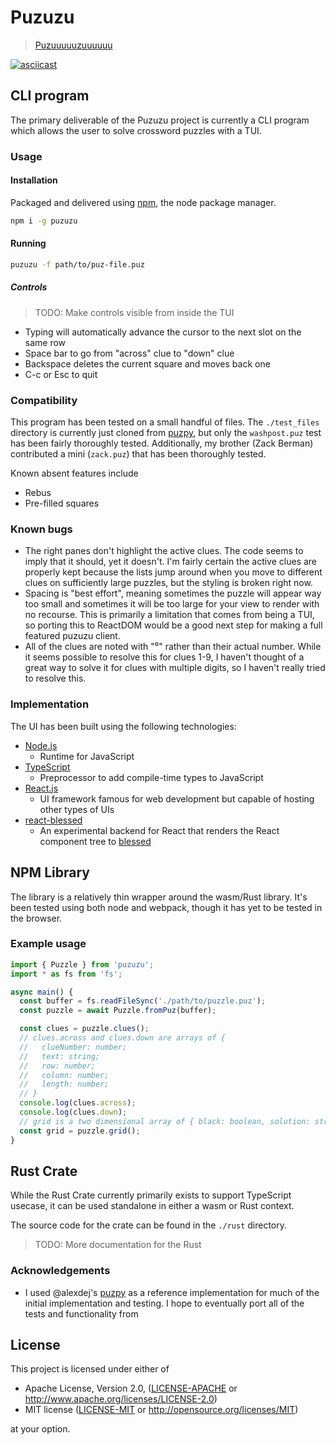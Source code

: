 # Puzuzu

> [Puzuuuuuzuuuuuu](https://www.youtube.com/watch?v=u0DhVzw6LrQ)

[![asciicast](https://asciinema.org/a/QyRtCVSFU3m0RgQY1njprx2Og.svg)](https://asciinema.org/a/QyRtCVSFU3m0RgQY1njprx2Og)

## CLI program

The primary deliverable of the Puzuzu project is currently a CLI program which
allows the user to solve crossword puzzles with a TUI.

### Usage

#### Installation

Packaged and delivered using [npm](https://www.npmjs.com/), the node package
manager.

```sh
npm i -g puzuzu
```

#### Running

```sh
puzuzu -f path/to/puz-file.puz
```

##### Controls

> TODO: Make controls visible from inside the TUI

- Typing will automatically advance the cursor to the next slot on the same row
- Space bar to go from "across" clue to "down" clue
- Backspace deletes the current square and moves back one
- C-c or Esc to quit

### Compatibility

This program has been tested on a small handful of files. The `./test_files`
directory is currently just cloned from
[puzpy](https://github.com/alexdej/puzpy), but only the `washpost.puz` test has
been fairly thoroughly tested. Additionally, my brother (Zack Berman)
contributed a mini (`zack.puz`) that has been thoroughly tested.

Known absent features include

- Rebus
- Pre-filled squares

### Known bugs

- The right panes don't highlight the active clues. The code seems to imply that
  it should, yet it doesn't. I'm fairly certain the active clues are properly
  kept because the lists jump around when you move to different clues on
  sufficiently large puzzles, but the styling is broken right now.
- Spacing is "best effort", meaning sometimes the puzzle will appear way too
  small and sometimes it will be too large for your view to render with no
  recourse. This is primarily a limitation that comes from being a TUI, so
  porting this to ReactDOM would be a good next step for making a full featured
  puzuzu client.
- All of the clues are noted with "⁰" rather than their actual number. While it
  seems possible to resolve this for clues 1-9, I haven't thought of a great way
  to solve it for clues with multiple digits, so I haven't really tried to
  resolve this.

### Implementation

The UI has been built using the following technologies:

- [Node.js](https://nodejs.org/en/)
  - Runtime for JavaScript
- [TypeScript](https://www.typescriptlang.org/)
  - Preprocessor to add compile-time types to JavaScript
- [React.js](https://reactjs.org/)
  - UI framework famous for web development but capable of hosting other types
    of UIs
- [react-blessed](https://github.com/Yomguithereal/react-blessed)
  - An experimental backend for React that renders the React component tree to
    [blessed](https://github.com/chjj/blessed)

## NPM Library

The library is a relatively thin wrapper around the wasm/Rust library. It's been
tested using both node and webpack, though it has yet to be tested in the
browser.

### Example usage

```typescript
import { Puzzle } from 'puzuzu';
import * as fs from 'fs';

async main() {
  const buffer = fs.readFileSync('./path/to/puzzle.puz');
  const puzzle = await Puzzle.fromPuz(buffer);

  const clues = puzzle.clues();
  // clues.across and clues.down are arrays of {
  //   clueNumber: number;
  //   text: string;
  //   row: number;
  //   column: number;
  //   length: number;
  // }
  console.log(clues.across);
  console.log(clues.down);
  // grid is a two dimensional array of { black: boolean, solution: string }
  const grid = puzzle.grid();
}
```

## Rust Crate

While the Rust Crate currently primarily exists to support TypeScript usecase,
it can be used standalone in either a wasm or Rust context.

The source code for the crate can be found in the `./rust` directory.

> TODO: More documentation for the Rust

### Acknowledgements

- I used @alexdej's [puzpy](https://github.com/alexdej/puzpy) as a reference
  implementation for much of the initial implementation and testing. I hope to
  eventually port all of the tests and functionality from

## License

This project is licensed under either of

- Apache License, Version 2.0, ([LICENSE-APACHE](LICENSE-APACHE) or
  http://www.apache.org/licenses/LICENSE-2.0)
- MIT license ([LICENSE-MIT](LICENSE-MIT) or http://opensource.org/licenses/MIT)

at your option.
